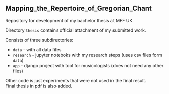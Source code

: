 ## Mapping_the_Repertoire_of_Gregorian_Chant

Repository for development of my bachelor thesis at MFF UK. 

Directory `thesis` contains official attachment of my submitted work.  
  
Consists of three subdirectories:  
- `data` - with all data files
- `research` - jupyter noteboks with my research steps (uses csv files form `data`)
- `app` - django project with tool for musicologists (does not need any other files)
  

Other code is just experiments that were not used in the final result.  
Final thesis in pdf is also added.
